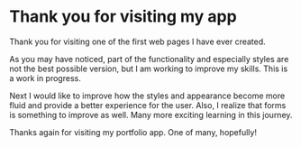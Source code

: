 # Thank you for visiting my app

Thank you for visiting one of the first web pages I have ever created.

As you may have noticed, part of the functionality and especially styles are not the best possible version, but I am working to improve my skills.
This is a work in progress.

Next I would like to improve how the styles and appearance become more fluid and provide a better experience for the user. Also, I realize that forms is something to improve as well. Many more exciting learning in this journey.

Thanks again for visiting my portfolio app. One of many, hopefully!
